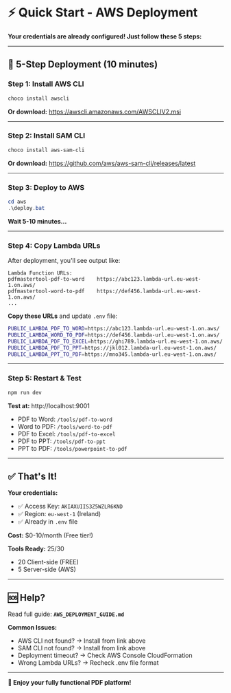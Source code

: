 # ⚡ Quick Start - AWS Deployment

**Your credentials are already configured! Just follow these 5 steps:**

---

## 🎯 **5-Step Deployment** (10 minutes)

### **Step 1: Install AWS CLI**
```powershell
choco install awscli
```
**Or download:** https://awscli.amazonaws.com/AWSCLIV2.msi

---

### **Step 2: Install SAM CLI**
```powershell
choco install aws-sam-cli
```
**Or download:** https://github.com/aws/aws-sam-cli/releases/latest

---

### **Step 3: Deploy to AWS**
```powershell
cd aws
.\deploy.bat
```
**Wait 5-10 minutes...**

---

### **Step 4: Copy Lambda URLs**

After deployment, you'll see output like:
```
Lambda Function URLs:
pdfmastertool-pdf-to-word    https://abc123.lambda-url.eu-west-1.on.aws/
pdfmastertool-word-to-pdf    https://def456.lambda-url.eu-west-1.on.aws/
...
```

**Copy these URLs** and update `.env` file:
```bash
PUBLIC_LAMBDA_PDF_TO_WORD=https://abc123.lambda-url.eu-west-1.on.aws/
PUBLIC_LAMBDA_WORD_TO_PDF=https://def456.lambda-url.eu-west-1.on.aws/
PUBLIC_LAMBDA_PDF_TO_EXCEL=https://ghi789.lambda-url.eu-west-1.on.aws/
PUBLIC_LAMBDA_PDF_TO_PPT=https://jkl012.lambda-url.eu-west-1.on.aws/
PUBLIC_LAMBDA_PPT_TO_PDF=https://mno345.lambda-url.eu-west-1.on.aws/
```

---

### **Step 5: Restart & Test**
```powershell
npm run dev
```

**Test at:** http://localhost:9001
- PDF to Word: `/tools/pdf-to-word`
- Word to PDF: `/tools/word-to-pdf`
- PDF to Excel: `/tools/pdf-to-excel`
- PDF to PPT: `/tools/pdf-to-ppt`
- PPT to PDF: `/tools/powerpoint-to-pdf`

---

## ✅ **That's It!**

**Your credentials:**
- ✅ Access Key: `AKIAXUIIS3Z5WZLR6KND`
- ✅ Region: `eu-west-1` (Ireland)
- ✅ Already in `.env` file

**Cost:** $0-10/month (Free tier!)

**Tools Ready:** 25/30
- 20 Client-side (FREE)
- 5 Server-side (AWS)

---

## 🆘 **Help?**

Read full guide: **`AWS_DEPLOYMENT_GUIDE.md`**

**Common Issues:**
- AWS CLI not found? → Install from link above
- SAM CLI not found? → Install from link above
- Deployment timeout? → Check AWS Console CloudFormation
- Wrong Lambda URLs? → Recheck .env file format

---

**🎉 Enjoy your fully functional PDF platform!**











